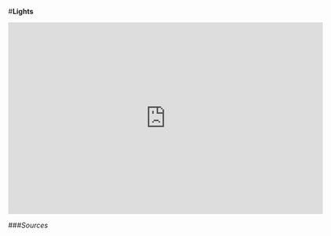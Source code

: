 #**Lights**

<iframe width="640" height="390" src="https://www.youtube.com/embed/9780_P73Ceg" frameborder="0" allowfullscreen></iframe>

###*Sources*
